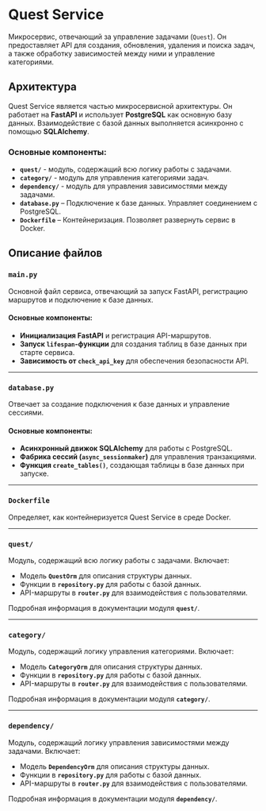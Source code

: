 # Quest Service

Микросервис, отвечающий за управление задачами (`Quest`). Он предоставляет API для создания, обновления, удаления и поиска задач, а также обработку зависимостей между ними и управление категориями.

## Архитектура

Quest Service является частью микросервисной архитектуры. Он работает на **FastAPI** и использует **PostgreSQL** как основную базу данных. Взаимодействие с базой данных выполняется асинхронно с помощью **SQLAlchemy**.

### **Основные компоненты:**
- **`quest/`** - модуль, содержащий всю логику работы с задачами.
- **`category/`** - модуль для управления категориями задач.
- **`dependency/`** - модуль для управления зависимостями между задачами.
- **`database.py`** – Подключение к базе данных. Управляет соединением с PostgreSQL.
- **`Dockerfile`** – Контейнеризация. Позволяет развернуть сервис в Docker.

## Описание файлов

### `main.py`

Основной файл сервиса, отвечающий за запуск FastAPI, регистрацию маршрутов и подключение к базе данных.

#### **Основные компоненты:**
- **Инициализация FastAPI** и регистрация API-маршрутов.
- **Запуск `lifespan`-функции** для создания таблиц в базе данных при старте сервиса.
- **Зависимость от `check_api_key`** для обеспечения безопасности API.

---

### `database.py`

Отвечает за создание подключения к базе данных и управление сессиями.

#### **Основные компоненты:**
- **Асинхронный движок SQLAlchemy** для работы с PostgreSQL.
- **Фабрика сессий (`async_sessionmaker`)** для управления транзакциями.
- **Функция `create_tables()`**, создающая таблицы в базе данных при запуске.

---

### `Dockerfile`

Определяет, как контейнеризуется Quest Service в среде Docker.

---

### `quest/`

Модуль, содержащий всю логику работы с задачами. Включает:

- Модель **`QuestOrm`** для описания структуры данных.
- Функции в **`repository.py`** для работы с базой данных.
- API-маршруты в **`router.py`** для взаимодействия с пользователями.

Подробная информация в документации модуля **`quest/`**.

---

### `category/`

Модуль, содержащий логику управления категориями. Включает:

- Модель **`CategoryOrm`** для описания структуры данных.
- Функции в **`repository.py`** для работы с базой данных.
- API-маршруты в **`router.py`** для взаимодействия с пользователями.

Подробная информация в документации модуля **`category/`**.

---

### `dependency/`

Модуль, содержащий логику управления зависимостями между задачами. Включает:

- Модель **`DependencyOrm`** для описания структуры данных.
- Функции в **`repository.py`** для работы с базой данных.
- API-маршруты в **`router.py`** для взаимодействия с пользователями.

Подробная информация в документации модуля **`dependency/`**.

